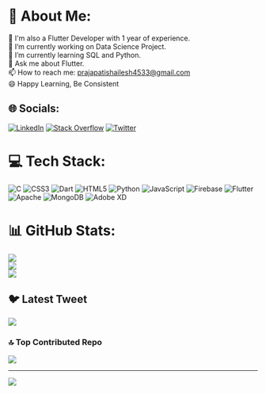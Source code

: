 # 💫 About Me:
🔭 I'm also a Flutter Developer with 1 year of experience.<br>🔭 I’m currently working on Data Science Project.<br>🌱 I’m currently learning SQL and Python.<br>💬 Ask me about Flutter.<br>📫 How to reach me: prajapatishailesh4533@gmail.com<br>😄 Happy Learning, Be Consistent<br>


## 🌐 Socials:
[![LinkedIn](https://img.shields.io/badge/LinkedIn-%230077B5.svg?logo=linkedin&logoColor=white)](https://linkedin.com/in/shailesh-prajapati) [![Stack Overflow](https://img.shields.io/badge/-Stackoverflow-FE7A16?logo=stack-overflow&logoColor=white)](https://stackoverflow.com/users/19763039) [![Twitter](https://img.shields.io/badge/Twitter-%231DA1F2.svg?logo=Twitter&logoColor=white)](https://twitter.com/@Shailesh9800) 

# 💻 Tech Stack:
![C](https://img.shields.io/badge/c-%2300599C.svg?style=plastic&logo=c&logoColor=white) ![CSS3](https://img.shields.io/badge/css3-%231572B6.svg?style=plastic&logo=css3&logoColor=white) ![Dart](https://img.shields.io/badge/dart-%230175C2.svg?style=plastic&logo=dart&logoColor=white) ![HTML5](https://img.shields.io/badge/html5-%23E34F26.svg?style=plastic&logo=html5&logoColor=white) ![Python](https://img.shields.io/badge/python-3670A0?style=plastic&logo=python&logoColor=ffdd54) ![JavaScript](https://img.shields.io/badge/javascript-%23323330.svg?style=plastic&logo=javascript&logoColor=%23F7DF1E) ![Firebase](https://img.shields.io/badge/firebase-%23039BE5.svg?style=plastic&logo=firebase) ![Flutter](https://img.shields.io/badge/Flutter-%2302569B.svg?style=plastic&logo=Flutter&logoColor=white) ![Apache](https://img.shields.io/badge/apache-%23D42029.svg?style=plastic&logo=apache&logoColor=white) ![MongoDB](https://img.shields.io/badge/MongoDB-%234ea94b.svg?style=plastic&logo=mongodb&logoColor=white) ![Adobe XD](https://img.shields.io/badge/Adobe%20XD-470137?style=plastic&logo=Adobe%20XD&logoColor=#FF61F6)
# 📊 GitHub Stats:
![](https://github-readme-stats.vercel.app/api?username=Shailesh-27&theme=radical&hide_border=false&include_all_commits=true&count_private=true)<br/>
![](https://github-readme-streak-stats.herokuapp.com/?user=Shailesh-27&theme=radical&hide_border=false)<br/>
![](https://github-readme-stats.vercel.app/api/top-langs/?username=Shailesh-27&theme=radical&hide_border=false&include_all_commits=true&count_private=true&layout=compact)

## 🐦 Latest Tweet
[![](https://gtce.itsvg.in/api?username=@Shailesh9800)](https://github.com/VishwaGauravIn/github-twitter-card-embed)

### 🔝 Top Contributed Repo
![](https://github-contributor-stats.vercel.app/api?username=Shailesh-27&limit=5&theme=onedark&combine_all_yearly_contributions=true)

---
[![](https://visitcount.itsvg.in/api?id=Shailesh-27&icon=0&color=0)](https://visitcount.itsvg.in)

<!-- Proudly created with GPRM ( https://gprm.itsvg.in ) -->
